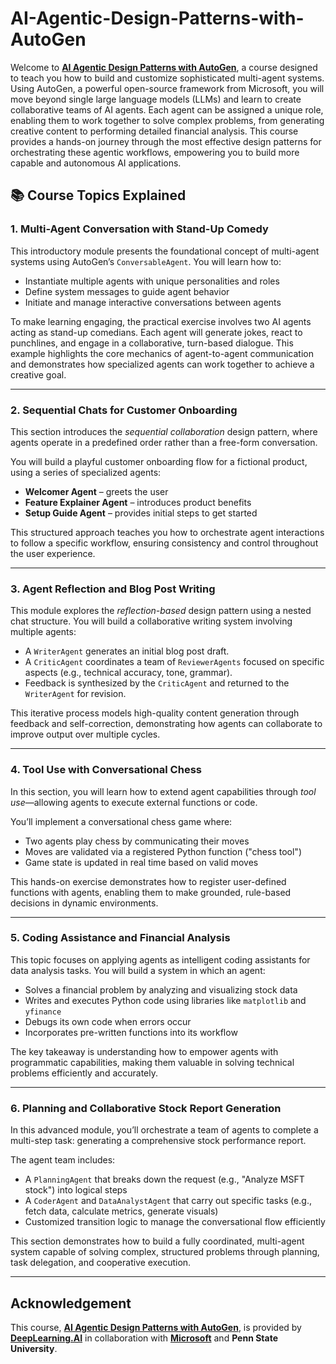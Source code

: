 # AI-Agentic-Design-Patterns-with-AutoGen

Welcome to **[AI Agentic Design Patterns with AutoGen](https://www.deeplearning.ai/short-courses/ai-agentic-design-patterns-with-autogen/)**, a course designed to teach you how to build and customize sophisticated multi-agent systems. Using AutoGen, a powerful open-source framework from Microsoft, you will move beyond single large language models (LLMs) and learn to create collaborative teams of AI agents. Each agent can be assigned a unique role, enabling them to work together to solve complex problems, from generating creative content to performing detailed financial analysis. This course provides a hands-on journey through the most effective design patterns for orchestrating these agentic workflows, empowering you to build more capable and autonomous AI applications.

## 📚 Course Topics Explained

### **1. Multi-Agent Conversation with Stand-Up Comedy**

This introductory module presents the foundational concept of multi-agent systems using AutoGen’s `ConversableAgent`. You will learn how to:

* Instantiate multiple agents with unique personalities and roles
* Define system messages to guide agent behavior
* Initiate and manage interactive conversations between agents

To make learning engaging, the practical exercise involves two AI agents acting as stand-up comedians. Each agent will generate jokes, react to punchlines, and engage in a collaborative, turn-based dialogue. This example highlights the core mechanics of agent-to-agent communication and demonstrates how specialized agents can work together to achieve a creative goal.

---

### **2. Sequential Chats for Customer Onboarding**

This section introduces the *sequential collaboration* design pattern, where agents operate in a predefined order rather than a free-form conversation.

You will build a playful customer onboarding flow for a fictional product, using a series of specialized agents:

* **Welcomer Agent** – greets the user
* **Feature Explainer Agent** – introduces product benefits
* **Setup Guide Agent** – provides initial steps to get started

This structured approach teaches you how to orchestrate agent interactions to follow a specific workflow, ensuring consistency and control throughout the user experience.

---

### **3. Agent Reflection and Blog Post Writing**

This module explores the *reflection-based* design pattern using a nested chat structure. You will build a collaborative writing system involving multiple agents:

* A `WriterAgent` generates an initial blog post draft.
* A `CriticAgent` coordinates a team of `ReviewerAgents` focused on specific aspects (e.g., technical accuracy, tone, grammar).
* Feedback is synthesized by the `CriticAgent` and returned to the `WriterAgent` for revision.

This iterative process models high-quality content generation through feedback and self-correction, demonstrating how agents can collaborate to improve output over multiple cycles.

---

### **4. Tool Use with Conversational Chess**

In this section, you will learn how to extend agent capabilities through *tool use*—allowing agents to execute external functions or code.

You’ll implement a conversational chess game where:

* Two agents play chess by communicating their moves
* Moves are validated via a registered Python function ("chess tool")
* Game state is updated in real time based on valid moves

This hands-on exercise demonstrates how to register user-defined functions with agents, enabling them to make grounded, rule-based decisions in dynamic environments.

---

### **5. Coding Assistance and Financial Analysis**

This topic focuses on applying agents as intelligent coding assistants for data analysis tasks. You will build a system in which an agent:

* Solves a financial problem by analyzing and visualizing stock data
* Writes and executes Python code using libraries like `matplotlib` and `yfinance`
* Debugs its own code when errors occur
* Incorporates pre-written functions into its workflow

The key takeaway is understanding how to empower agents with programmatic capabilities, making them valuable in solving technical problems efficiently and accurately.

---

### **6. Planning and Collaborative Stock Report Generation**

In this advanced module, you’ll orchestrate a team of agents to complete a multi-step task: generating a comprehensive stock performance report.

The agent team includes:

* A `PlanningAgent` that breaks down the request (e.g., "Analyze MSFT stock") into logical steps
* A `CoderAgent` and `DataAnalystAgent` that carry out specific tasks (e.g., fetch data, calculate metrics, generate visuals)
* Customized transition logic to manage the conversational flow efficiently

This section demonstrates how to build a fully coordinated, multi-agent system capable of solving complex, structured problems through planning, task delegation, and cooperative execution.

---

## Acknowledgement

This course, **[AI Agentic Design Patterns with AutoGen](https://www.deeplearning.ai/short-courses/ai-agentic-design-patterns-with-autogen/)**, is provided by **[DeepLearning.AI](https://www.deeplearning.ai/)** in collaboration with **[Microsoft](https://www.microsoft.com/en-us/research/)** and **Penn State University**.
